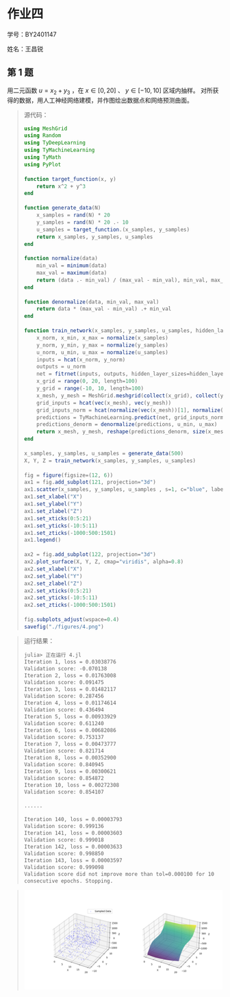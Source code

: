 # 作业四

学号：BY2401147

姓名：王昌锐

## 第 1 题

用二元函数 $u = x_{2} + y_{3}$ ，在 $x ∈ [0, 20]$ 、 $y ∈ [-10, 10]$ 区域内抽样。
对所获得的数据，用人工神经网络建模，并作图绘出数据点和网络预测曲面。

> 源代码：
> ```Julia
> using MeshGrid
> using Random
> using TyDeepLearning
> using TyMachineLearning
> using TyMath
> using PyPlot
> 
> function target_function(x, y)
>     return x^2 + y^3
> end
> 
> function generate_data(N)
>     x_samples = rand(N) * 20
>     y_samples = rand(N) * 20 .- 10
>     u_samples = target_function.(x_samples, y_samples)
>     return x_samples, y_samples, u_samples
> end
> 
> function normalize(data)
>     min_val = minimum(data)
>     max_val = maximum(data)
>     return (data .- min_val) / (max_val - min_val), min_val, max_val
> end
> 
> function denormalize(data, min_val, max_val)
>     return data * (max_val - min_val) .+ min_val
> end
> 
> function train_network(x_samples, y_samples, u_samples, hidden_layer_sizes=(100, 100, 10), max_iter=10000, verbose=true)
>     x_norm, x_min, x_max = normalize(x_samples)
>     y_norm, y_min, y_max = normalize(y_samples)
>     u_norm, u_min, u_max = normalize(u_samples)
>     inputs = hcat(x_norm, y_norm)
>     outputs = u_norm
>     net = fitrnet(inputs, outputs, hidden_layer_sizes=hidden_layer_sizes, max_iter=max_iter, verbose=verbose)
>     x_grid = range(0, 20, length=100)
>     y_grid = range(-10, 10, length=100)
>     x_mesh, y_mesh = MeshGrid.meshgrid(collect(x_grid), collect(y_grid))
>     grid_inputs = hcat(vec(x_mesh), vec(y_mesh))
>     grid_inputs_norm = hcat(normalize(vec(x_mesh))[1], normalize(vec(y_mesh))[1])
>     predictions = TyMachineLearning.predict(net, grid_inputs_norm)
>     predictions_denorm = denormalize(predictions, u_min, u_max)
>     return x_mesh, y_mesh, reshape(predictions_denorm, size(x_mesh))
> end
> 
> x_samples, y_samples, u_samples = generate_data(500)
> X, Y, Z = train_network(x_samples, y_samples, u_samples)
> 
> fig = figure(figsize=(12, 6))
> ax1 = fig.add_subplot(121, projection="3d")
> ax1.scatter(x_samples, y_samples, u_samples , s=1, c="blue", label="Sampled Data", alpha=0.5, marker="o")
> ax1.set_xlabel("X")
> ax1.set_ylabel("Y")
> ax1.set_zlabel("Z")
> ax1.set_xticks(0:5:21)
> ax1.set_yticks(-10:5:11)
> ax1.set_zticks(-1000:500:1501)
> ax1.legend()
> 
> ax2 = fig.add_subplot(122, projection="3d")
> ax2.plot_surface(X, Y, Z, cmap="viridis", alpha=0.8)
> ax2.set_xlabel("X")
> ax2.set_ylabel("Y")
> ax2.set_zlabel("Z")
> ax2.set_xticks(0:5:21)
> ax2.set_yticks(-10:5:11)
> ax2.set_zticks(-1000:500:1501)
> 
> fig.subplots_adjust(wspace=0.4)
> savefig("./figures/4.png")
> ```

> 运行结果：
> ```plaintext
> julia> 正在运行 4.jl
> Iteration 1, loss = 0.03038776
> Validation score: -0.070138
> Iteration 2, loss = 0.01763008
> Validation score: 0.091475
> Iteration 3, loss = 0.01482117
> Validation score: 0.287456
> Iteration 4, loss = 0.01174614
> Validation score: 0.436494
> Iteration 5, loss = 0.00933929
> Validation score: 0.611240
> Iteration 6, loss = 0.00682086
> Validation score: 0.753137
> Iteration 7, loss = 0.00473777
> Validation score: 0.821714
> Iteration 8, loss = 0.00352900
> Validation score: 0.840945
> Iteration 9, loss = 0.00300621
> Validation score: 0.854872
> Iteration 10, loss = 0.00272308
> Validation score: 0.854107
> 
> ......
>
> Iteration 140, loss = 0.00003793
> Validation score: 0.999136
> Iteration 141, loss = 0.00003603
> Validation score: 0.999018
> Iteration 142, loss = 0.00003633
> Validation score: 0.998850
> Iteration 143, loss = 0.00003597
> Validation score: 0.999098
> Validation score did not improve more than tol=0.000100 for 10 consecutive epochs. Stopping.
> ```

> ![结果可视化](./figures/4.png)

